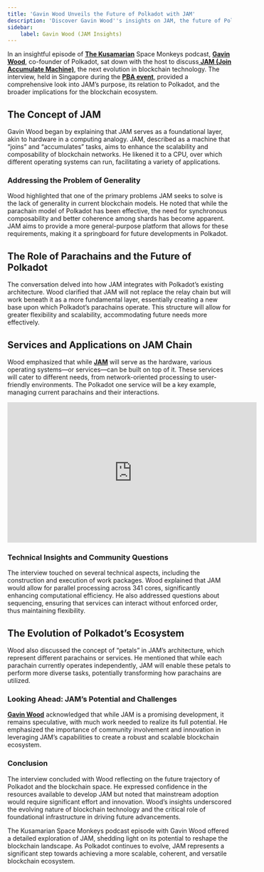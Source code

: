 ```yaml
---
title: 'Gavin Wood Unveils the Future of Polkadot with JAM'
description: 'Discover Gavin Wood''s insights on JAM, the future of Polkadot, from the Kusamarian Space Monkeys podcast interview.'
sidebar:
    label: Gavin Wood (JAM Insights)
---
```

In an insightful episode of [**The Kusamarian**](https://dablock.com/ecosystem/kusamarian/) Space Monkeys podcast, [**Gavin Wood**](https://dablock.com/ecosystem/gavin-wood/), co-founder of Polkadot, sat down with the host to discuss[ **JAM (Join Accumulate Machine)**](https://dablock.com/polkadot-jam-chain/), the next evolution in blockchain technology. The interview, held in Singapore during the [**PBA event**](https://dablock.com/ecosystem/polkadot-blockchain-academy/), provided a comprehensive look into JAM’s purpose, its relation to Polkadot, and the broader implications for the blockchain ecosystem.

## The Concept of JAM
Gavin Wood began by explaining that JAM serves as a foundational layer, akin to hardware in a computing analogy. JAM, described as a machine that “joins” and “accumulates” tasks, aims to enhance the scalability and composability of blockchain networks. He likened it to a CPU, over which different operating systems can run, facilitating a variety of applications.

### Addressing the Problem of Generality
Wood highlighted that one of the primary problems JAM seeks to solve is the lack of generality in current blockchain models. He noted that while the parachain model of Polkadot has been effective, the need for synchronous composability and better coherence among shards has become apparent. JAM aims to provide a more general-purpose platform that allows for these requirements, making it a springboard for future developments in Polkadot.

## The Role of Parachains and the Future of Polkadot
The conversation delved into how JAM integrates with Polkadot’s existing architecture. Wood clarified that JAM will not replace the relay chain but will work beneath it as a more fundamental layer, essentially creating a new base upon which Polkadot’s parachains operate. This structure will allow for greater flexibility and scalability, accommodating future needs more effectively.

## Services and Applications on JAM Chain
Wood emphasized that while [**JAM**](https://dablock.com/polkadot-jam-chain/) will serve as the hardware, various operating systems—or services—can be built on top of it. These services will cater to different needs, from network-oriented processing to user-friendly environments. The Polkadot one service will be a key example, managing current parachains and their interactions.

<iframe allowfullscreen="allowfullscreen" frameborder="0" height="315" src="https://www.youtube.com/embed/pCPD2A4dM3c?si=2Vbp3kQNPF1j1WDc" title="YouTube video player" width="560"></iframe>

### Technical Insights and Community Questions

The interview touched on several technical aspects, including the construction and execution of work packages. Wood explained that JAM would allow for parallel processing across 341 cores, significantly enhancing computational efficiency. He also addressed questions about sequencing, ensuring that services can interact without enforced order, thus maintaining flexibility.

## The Evolution of Polkadot’s Ecosystem
Wood also discussed the concept of “petals” in JAM’s architecture, which represent different parachains or services. He mentioned that while each parachain currently operates independently, JAM will enable these petals to perform more diverse tasks, potentially transforming how parachains are utilized.

### Looking Ahead: JAM’s Potential and Challenges
[**Gavin Wood**](https://dablock.com/ecosystem/gavin-wood/) acknowledged that while JAM is a promising development, it remains speculative, with much work needed to realize its full potential. He emphasized the importance of community involvement and innovation in leveraging JAM’s capabilities to create a robust and scalable blockchain ecosystem.

### Conclusion
The interview concluded with Wood reflecting on the future trajectory of Polkadot and the blockchain space. He expressed confidence in the resources available to develop JAM but noted that mainstream adoption would require significant effort and innovation. Wood’s insights underscored the evolving nature of blockchain technology and the critical role of foundational infrastructure in driving future advancements.

The Kusamarian Space Monkeys podcast episode with Gavin Wood offered a detailed exploration of JAM, shedding light on its potential to reshape the blockchain landscape. As Polkadot continues to evolve, JAM represents a significant step towards achieving a more scalable, coherent, and versatile blockchain ecosystem.